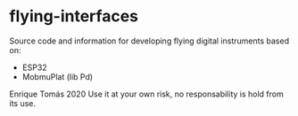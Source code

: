 # flying-interfaces
Source code and information for developing flying digital instruments based on:

- ESP32 
- MobmuPlat (lib Pd)

Enrique Tomás 2020
Use it at your own risk, no responsability is hold from its use. 
